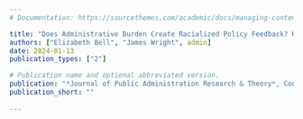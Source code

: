 ```yaml
---
# Documentation: https://sourcethemes.com/academic/docs/managing-content/

title: "Does Administrative Burden Create Racialized Policy Feedback? How Losing Access to Public Benefits Impacts Beliefs about Government"
authors: ["Elizabeth Bell", "James Wright", admin]
date: 2024-01-13
publication_types: ["2"]

# Publication name and optional abbreviated version.
publication: "*Journal of Public Administration Research & Theory*, Conditionally Accepted"
publication_short: ""
 
---
```

